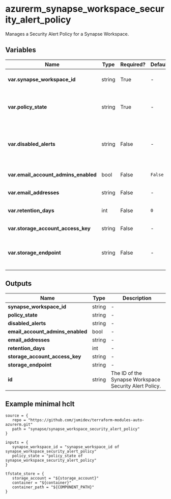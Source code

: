 # azurerm_synapse_workspace_security_alert_policy

Manages a Security Alert Policy for a Synapse Workspace.

## Variables

| Name | Type | Required? |  Default  |  possible values |  Description |
| ---- | ---- | --------- |  ----------- | ----------- | ----------- |
| **var.synapse_workspace_id** | string | True | -  |  -  |  Specifies the ID of the Synapse Workspace. Changing this forces a new resource to be created. | 
| **var.policy_state** | string | True | -  |  `Disabled`, `Enabled`, `New`  |  Specifies the state of the policy, whether it is enabled or disabled or a policy has not been applied yet on the specific workspace. Possible values are `Disabled`, `Enabled` and `New`. | 
| **var.disabled_alerts** | string | False | -  |  `Sql_Injection`, `Sql_Injection_Vulnerability`, `Access_Anomaly`, `Data_Exfiltration`, `Unsafe_Action`  |  Specifies an array of alerts that are disabled. Allowed values are: `Sql_Injection`, `Sql_Injection_Vulnerability`, `Access_Anomaly`, `Data_Exfiltration`, `Unsafe_Action`. | 
| **var.email_account_admins_enabled** | bool | False | `False`  |  -  |  Boolean flag which specifies if the alert is sent to the account administrators or not. Defaults to `false`. | 
| **var.email_addresses** | string | False | -  |  -  |  Specifies an array of email addresses to which the alert is sent. | 
| **var.retention_days** | int | False | `0`  |  -  |  Specifies the number of days to keep in the Threat Detection audit logs. Defaults to `0`. | 
| **var.storage_account_access_key** | string | False | -  |  -  |  Specifies the identifier key of the Threat Detection audit storage account. | 
| **var.storage_endpoint** | string | False | -  |  -  |  Specifies the blob storage endpoint (e.g. <https://example.blob.core.windows.net>). This blob storage will hold all Threat Detection audit logs. | 



## Outputs

| Name | Type | Description |
| ---- | ---- | --------- | 
| **synapse_workspace_id** | string  | - | 
| **policy_state** | string  | - | 
| **disabled_alerts** | string  | - | 
| **email_account_admins_enabled** | bool  | - | 
| **email_addresses** | string  | - | 
| **retention_days** | int  | - | 
| **storage_account_access_key** | string  | - | 
| **storage_endpoint** | string  | - | 
| **id** | string  | The ID of the Synapse Workspace Security Alert Policy. | 

## Example minimal hclt

```hcl
source = {
   repo = "https://github.com/jumidev/terraform-modules-auto-azurerm.git" 
   path = "synapse/synapse_workspace_security_alert_policy" 
}

inputs = {
   synapse_workspace_id = "synapse_workspace_id of synapse_workspace_security_alert_policy" 
   policy_state = "policy_state of synapse_workspace_security_alert_policy" 
}

tfstate_store = {
   storage_account = "${storage_account}" 
   container = "${container}" 
   container_path = "${COMPONENT_PATH}" 
}


```